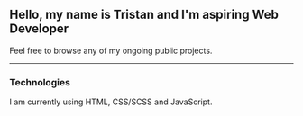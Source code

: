 <h2>Hello, my name is Tristan and I'm aspiring Web Developer</h2>

Feel free to browse any of my ongoing public projects. 

<hr />
<h3>Technologies</h3>

I am currently using HTML, CSS/SCSS and JavaScript.
